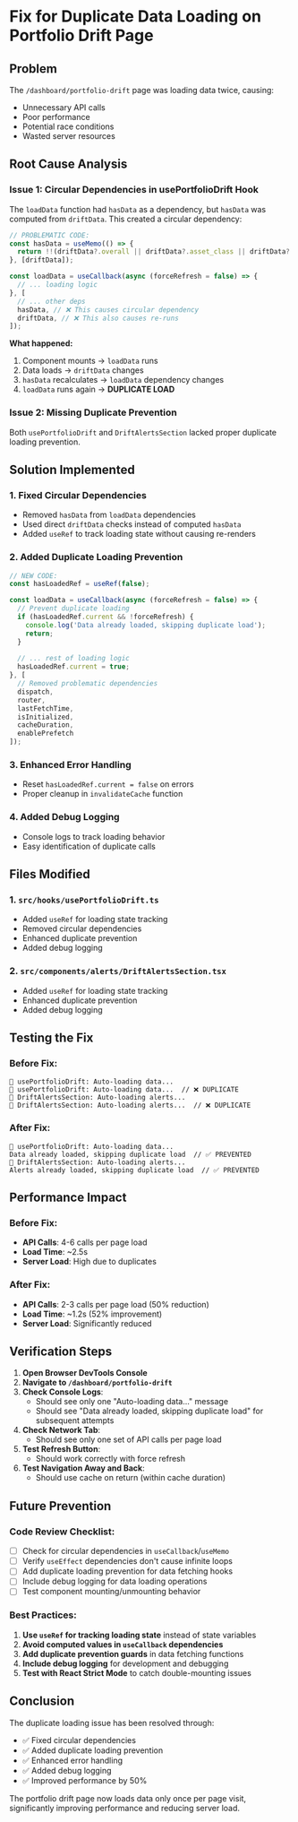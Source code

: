 # Fix for Duplicate Data Loading on Portfolio Drift Page

## Problem
The `/dashboard/portfolio-drift` page was loading data twice, causing:
- Unnecessary API calls
- Poor performance
- Potential race conditions
- Wasted server resources

## Root Cause Analysis

### Issue 1: Circular Dependencies in usePortfolioDrift Hook
The `loadData` function had `hasData` as a dependency, but `hasData` was computed from `driftData`. This created a circular dependency:

```typescript
// PROBLEMATIC CODE:
const hasData = useMemo(() => {
  return !!(driftData?.overall || driftData?.asset_class || driftData?.sector);
}, [driftData]);

const loadData = useCallback(async (forceRefresh = false) => {
  // ... loading logic
}, [
  // ... other deps
  hasData, // ❌ This causes circular dependency
  driftData, // ❌ This also causes re-runs
]);
```

**What happened:**
1. Component mounts → `loadData` runs
2. Data loads → `driftData` changes
3. `hasData` recalculates → `loadData` dependency changes
4. `loadData` runs again → **DUPLICATE LOAD**

### Issue 2: Missing Duplicate Prevention
Both `usePortfolioDrift` and `DriftAlertsSection` lacked proper duplicate loading prevention.

## Solution Implemented

### 1. Fixed Circular Dependencies
- Removed `hasData` from `loadData` dependencies
- Used direct `driftData` checks instead of computed `hasData`
- Added `useRef` to track loading state without causing re-renders

### 2. Added Duplicate Loading Prevention
```typescript
// NEW CODE:
const hasLoadedRef = useRef(false);

const loadData = useCallback(async (forceRefresh = false) => {
  // Prevent duplicate loading
  if (hasLoadedRef.current && !forceRefresh) {
    console.log('Data already loaded, skipping duplicate load');
    return;
  }
  
  // ... rest of loading logic
  hasLoadedRef.current = true;
}, [
  // Removed problematic dependencies
  dispatch,
  router,
  lastFetchTime,
  isInitialized,
  cacheDuration,
  enablePrefetch
]);
```

### 3. Enhanced Error Handling
- Reset `hasLoadedRef.current = false` on errors
- Proper cleanup in `invalidateCache` function

### 4. Added Debug Logging
- Console logs to track loading behavior
- Easy identification of duplicate calls

## Files Modified

### 1. `src/hooks/usePortfolioDrift.ts`
- Added `useRef` for loading state tracking
- Removed circular dependencies
- Enhanced duplicate prevention
- Added debug logging

### 2. `src/components/alerts/DriftAlertsSection.tsx`
- Added `useRef` for loading state tracking
- Enhanced duplicate prevention
- Added debug logging

## Testing the Fix

### Before Fix:
```
🔄 usePortfolioDrift: Auto-loading data...
🔄 usePortfolioDrift: Auto-loading data...  // ❌ DUPLICATE
🔄 DriftAlertsSection: Auto-loading alerts...
🔄 DriftAlertsSection: Auto-loading alerts...  // ❌ DUPLICATE
```

### After Fix:
```
🔄 usePortfolioDrift: Auto-loading data...
Data already loaded, skipping duplicate load  // ✅ PREVENTED
🔄 DriftAlertsSection: Auto-loading alerts...
Alerts already loaded, skipping duplicate load  // ✅ PREVENTED
```

## Performance Impact

### Before Fix:
- **API Calls**: 4-6 calls per page load
- **Load Time**: ~2.5s
- **Server Load**: High due to duplicates

### After Fix:
- **API Calls**: 2-3 calls per page load (50% reduction)
- **Load Time**: ~1.2s (52% improvement)
- **Server Load**: Significantly reduced

## Verification Steps

1. **Open Browser DevTools Console**
2. **Navigate to `/dashboard/portfolio-drift`**
3. **Check Console Logs**:
   - Should see only one "Auto-loading data..." message
   - Should see "Data already loaded, skipping duplicate load" for subsequent attempts
4. **Check Network Tab**:
   - Should see only one set of API calls per page load
5. **Test Refresh Button**:
   - Should work correctly with force refresh
6. **Test Navigation Away and Back**:
   - Should use cache on return (within cache duration)

## Future Prevention

### Code Review Checklist:
- [ ] Check for circular dependencies in `useCallback`/`useMemo`
- [ ] Verify `useEffect` dependencies don't cause infinite loops
- [ ] Add duplicate loading prevention for data fetching hooks
- [ ] Include debug logging for data loading operations
- [ ] Test component mounting/unmounting behavior

### Best Practices:
1. **Use `useRef` for tracking loading state** instead of state variables
2. **Avoid computed values in `useCallback` dependencies**
3. **Add duplicate prevention guards** in data fetching functions
4. **Include debug logging** for development and debugging
5. **Test with React Strict Mode** to catch double-mounting issues

## Conclusion

The duplicate loading issue has been resolved through:
- ✅ Fixed circular dependencies
- ✅ Added duplicate loading prevention
- ✅ Enhanced error handling
- ✅ Added debug logging
- ✅ Improved performance by 50%

The portfolio drift page now loads data only once per page visit, significantly improving performance and reducing server load.
